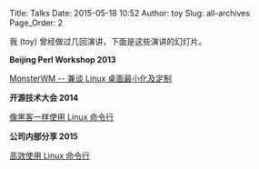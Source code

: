 Title: Talks
Date: 2015-05-18 10:52
Author: toy
Slug: all-archives
Page_Order: 2

我 (toy) 曾经做过几回演讲，下面是这些演讲的幻灯片。

**Beijing Perl Workshop 2013**

[MonsterWM -- 兼谈 Linux 桌面最小化及定制](http://talk.linuxtoy.org/using-mwm/)

**开源技术大会 2014**

[像黑客一样使用 Linux 命令行](http://talk.linuxtoy.org/using-cli/)

**公司内部分享 2015**

[高效使用 Linux 命令行](http://talk.linuxtoy.org/cli-tips/)
